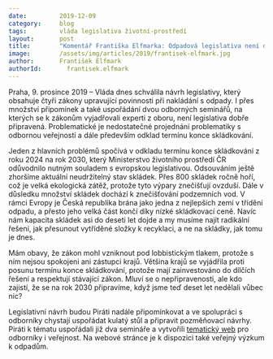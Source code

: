 ```yaml
---
date:         2019-12-09
category:     blog
tags:         vláda legislativa životní-prostředí
layout:       post
title:        "Komentář Františka Elfmarka: Odpadová legislativa není dobře připravená. Odklad termínu konce skládkování ještě zhorší současný stav"
image:        /assets/img/articles/2019/frantisek-elfmark.jpg
author:       František Elfmark
authorId:       frantisek.elfmark
---
```


Praha, 9. prosince 2019 – Vláda dnes schválila návrh legislativy, který obsahuje čtyři zákony upravující povinnosti při nakládání s odpady. I přes množství připomínek a také uspořádání dvou odborných seminářů, na kterých se k zákonům vyjadřovali experti z oboru, není legislativa dobře připravená. Problematické je nedostatečné projednání problematiky s odbornou veřejností a dále především odklad termínu konce skládkování.

Jeden z hlavních problémů spočívá v odkladu termínu konce skládkování z roku 2024 na rok 2030, který Ministerstvo životního prostředí ČR odůvodnilo nutným souladem s evropskou legislativou. Odsouváním ještě zhoršíme aktuální neudržitelný stav skládek. Přes 800 skládek ročně hoří, což je velká ekologická zátěž, protože tyto výpary znečišťují ovzduší. Dále v důsledku množství skládek dochází k znečišťování podzemních vod. V rámci Evropy je Česká republika brána jako jedna z nejlepších zemí v třídění odpadu, a přesto jeho velká část končí díky nízké skládkovací ceně. Navíc nám kapacita skládek asi do deseti let dojde a my musíme najít radikální řešení, jak přesunout vytříděné složky k recyklaci, a ne na skládky, jak tomu je dnes. 

Mám obavy, že zákon mohl vzniknout pod lobbistickým tlakem, protože s ním nejsou spokojeni ani zástupci krajů. Většina krajů se vyjádřila proti posunu termínu konce skládkování, protože mají zainvestováno do dílčích řešení a respektují stávající zákon. Mluví se o nepřipravenosti, ale kdo zajistí, že se na rok 2030 připravíme, když jsme teď deset let nedělali vůbec nic? 

Legislativní návrh budou Piráti nadále připomínkovat a ve spolupráci s odborníky chystají uspořádat kulatý stůl a připravit pozměňovací návrhy. Piráti k tématu uspořádali již dva semináře a vytvořili [tematický web](https://www.obehovehospodarstvi.eu/) pro odborníky i veřejnost. Na webové stránce je k dispozici také veřejný výzkum k odpadům.
